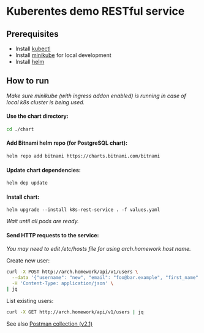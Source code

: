 # Kuberentes demo RESTful service

## Prerequisites
* Install [kubectl](https://kubernetes.io/ru/docs/tasks/tools/install-kubectl/)
* Install [minikube](https://kubernetes.io/ru/docs/tasks/tools/install-minikube/) for local development
* Install [helm](https://helm.sh/docs/intro/install/)

## How to run
_Make sure minikube (with ingress addon enabled) is running in case of local k8s cluster is being used._

#### Use the chart directory:
```bash
cd ./chart
```

#### Add Bitnami helm repo (for PostgreSQL chart):
```bash
helm repo add bitnami https://charts.bitnami.com/bitnami
```

#### Update chart dependencies:
```bash
helm dep update
```

#### Install chart:
```
helm upgrade --install k8s-rest-service . -f values.yaml
```
_Wait until all pods are ready._

#### Send HTTP requests to the service:
_You may need to edit /etc/hosts file for using arch.homework host name._

Create new user:
```bash
curl -X POST http://arch.homework/api/v1/users \
  --data '{"username": "new", "email": "foo@bar.example", "first_name": "Foo", "last_name": "Bar"}' \
  -H 'Content-Type: application/json' \
| jq
```

List existing users:
```bash
curl -X GET http://arch.homework/api/v1/users | jq
```

See also [Postman collection (v2.1)](https://github.com/stkrizh/otus/blob/master/kubernetes_rest_service/k8s-rest-service.postman_collection.json)
